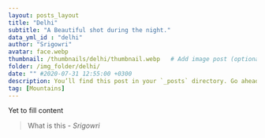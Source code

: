 ```yaml
---
layout: posts_layout
title: "Delhi"
subtitle: "A Beautiful shot during the night."
data_yml_id : "delhi"
author: "Srigowri"
avatar: face.webp
thumbnail: /thumbnails/delhi/thumbnail.webp   # Add image post (optional)
folder: /img_folder/delhi/
date: "" #2020-07-31 12:55:00 +0300
description: You’ll find this post in your `_posts` directory. Go ahead and edit it and re-build the site to see your changes. # Add post description (optional)
tag: [Mountains]
---
```

Yet to fill content


> What is this <cite>- Srigowri</cite>

